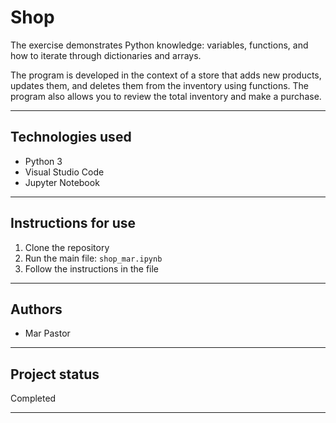 # Shop
The exercise demonstrates Python knowledge: variables, functions, and how to iterate through dictionaries and arrays.

The program is developed in the context of a store that adds new products, updates them, and deletes them from the inventory using functions. The program also allows you to review the total inventory and make a purchase.

---

## Technologies used
- Python 3
- Visual Studio Code
- Jupyter Notebook

---

## Instructions for use
1. Clone the repository
2. Run the main file: `shop_mar.ipynb`
3. Follow the instructions in the file

---

## Authors
- Mar Pastor

---

## Project status
Completed

---